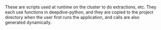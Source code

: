 These are scripts used at runtime on the cluster to do extractions, etc. They each use functions in deepdive-python, and they are copied to the project directory when the user first runs the application, and calls are also generated dynamically.
